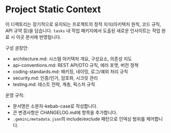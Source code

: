 # Project Static Context

이 디렉토리는 장기적으로 유지되는 프로젝트의 정적 지식(아키텍처 원칙, 코드 규칙, API 규약 등)을 담습니다. `tasks` 내 작업 패키지에서 도출된 새로운 인사이트는 작업 완료 시 이곳 문서에 반영됩니다.

구성 권장안:
- architecture.md: 시스템 아키텍처 개요, 구성요소, 의존성 지도
- api-conventions.md: REST API/DTO 규칙, 에러 포맷, 버전 정책
- coding-standards.md: 패키징, 네이밍, 로그/예외 처리 규칙
- security.md: 인증/인가, 암호화, 시크릿 관리
- testing.md: 테스트 전략, 계층, 픽스처 규칙

운영 규칙:
- 문서명은 소문자-kebab-case로 작성합니다.
- 큰 변경사항은 CHANGELOG.md에 항목을 추가합니다.
- `.gemini/metadata.json`의 include/exclude 패턴으로 인덱싱 범위를 제어합니다.

